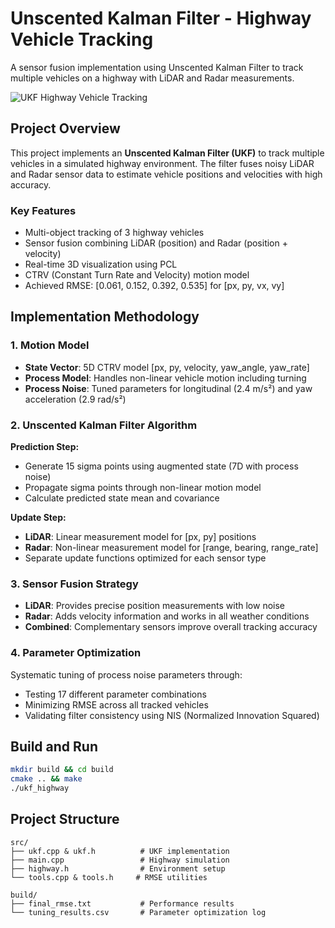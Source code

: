 # Unscented Kalman Filter - Highway Vehicle Tracking

A sensor fusion implementation using Unscented Kalman Filter to track multiple vehicles on a highway with LiDAR and Radar measurements.

![UKF Highway Vehicle Tracking](media/ukf_highway_tracked.gif)

## Project Overview

This project implements an **Unscented Kalman Filter (UKF)** to track multiple vehicles in a simulated highway environment. The filter fuses noisy LiDAR and Radar sensor data to estimate vehicle positions and velocities with high accuracy.

### Key Features

- Multi-object tracking of 3 highway vehicles
- Sensor fusion combining LiDAR (position) and Radar (position + velocity)
- Real-time 3D visualization using PCL
- CTRV (Constant Turn Rate and Velocity) motion model
- Achieved RMSE: [0.061, 0.152, 0.392, 0.535] for [px, py, vx, vy]

## Implementation Methodology

### 1. Motion Model

- **State Vector**: 5D CTRV model [px, py, velocity, yaw_angle, yaw_rate]
- **Process Model**: Handles non-linear vehicle motion including turning
- **Process Noise**: Tuned parameters for longitudinal (2.4 m/s²) and yaw acceleration (2.9 rad/s²)

### 2. Unscented Kalman Filter Algorithm

**Prediction Step:**

- Generate 15 sigma points using augmented state (7D with process noise)
- Propagate sigma points through non-linear motion model
- Calculate predicted state mean and covariance

**Update Step:**

- **LiDAR**: Linear measurement model for [px, py] positions
- **Radar**: Non-linear measurement model for [range, bearing, range_rate]
- Separate update functions optimized for each sensor type

### 3. Sensor Fusion Strategy

- **LiDAR**: Provides precise position measurements with low noise
- **Radar**: Adds velocity information and works in all weather conditions
- **Combined**: Complementary sensors improve overall tracking accuracy

### 4. Parameter Optimization

Systematic tuning of process noise parameters through:

- Testing 17 different parameter combinations
- Minimizing RMSE across all tracked vehicles
- Validating filter consistency using NIS (Normalized Innovation Squared)

## Build and Run

```bash
mkdir build && cd build
cmake .. && make
./ukf_highway
```

## Project Structure

```text
src/
├── ukf.cpp & ukf.h          # UKF implementation
├── main.cpp                 # Highway simulation
├── highway.h                # Environment setup
└── tools.cpp & tools.h     # RMSE utilities

build/
├── final_rmse.txt           # Performance results
└── tuning_results.csv       # Parameter optimization log
```
